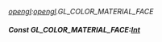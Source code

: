 _[opengl](../../modules/opengl/opengl-module.md):[opengl](../../modules/opengl/opengl-module.md).GL\_COLOR\_MATERIAL\_FACE_
##### Const GL\_COLOR\_MATERIAL\_FACE:[Int](../../modules/wonkey/wonkey-types-int.md)
